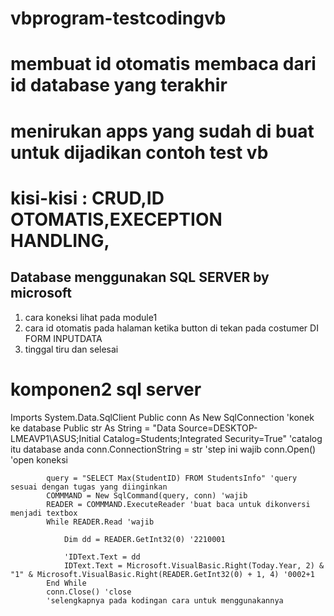 # vbprogram-testcodingvb
# membuat id otomatis membaca dari id database yang terakhir
# menirukan apps yang sudah di buat untuk dijadikan contoh test vb
# kisi-kisi : CRUD,ID OTOMATIS,EXECEPTION HANDLING,
## Database menggunakan SQL SERVER by microsoft

1. cara koneksi lihat pada module1
2. cara id otomatis pada halaman ketika button di tekan pada costumer DI FORM INPUTDATA
3. tinggal tiru dan selesai

# komponen2 sql server



Imports System.Data.SqlClient
Public conn As New SqlConnection 'konek ke database
Public str As String = "Data Source=DESKTOP-LMEAVP1\ASUS;Initial Catalog=Students;Integrated Security=True" 'catalog itu database anda
conn.ConnectionString = str 'step ini wajib
            conn.Open() 'open koneksi

            query = "SELECT Max(StudentID) FROM StudentsInfo" 'query sesuai dengan tugas yang diinginkan
            COMMMAND = New SqlCommand(query, conn) 'wajib
            READER = COMMMAND.ExecuteReader 'buat baca untuk dikonversi menjadi textbox
            While READER.Read 'wajib

                Dim dd = READER.GetInt32(0) '2210001

                'IDText.Text = dd
                IDText.Text = Microsoft.VisualBasic.Right(Today.Year, 2) & "1" & Microsoft.VisualBasic.Right(READER.GetInt32(0) + 1, 4) '0002+1
            End While
            conn.Close() 'close
            'selengkapnya pada kodingan cara untuk menggunakannya
